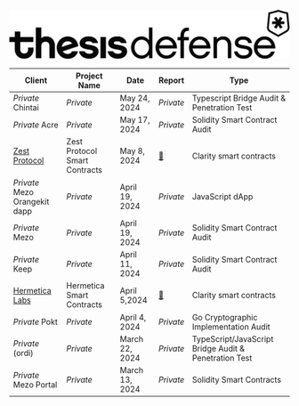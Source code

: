 ![](Content/images/logo/td_banner_black.svg)


| Client             | Project Name |Date           | Report           | Type             | 
|--------------------|---------------|--------------|------------------|-------------------|
| *Private* Chintai          | *Private*     | May 24, 2024 | *Private* |Typescript Bridge Audit & Penetration Test|
| *Private* Acre             | *Private*     | May 17, 2024 | *Private* |Solidity Smart Contract Audit |
|[Zest Protocol](https://www.zestprotocol.com/)| Zest Protocol Smart Contracts| May 8, 2024|[:page_facing_up:](PDFs/240509_Thesis_Defense-Zest_Protocol-Final_Audit_Report.pdf)| Clarity smart contracts|
| *Private*  Mezo Orangekit dapp          | *Private*     | April 19, 2024 | *Private* |JavaScript dApp |
| *Private*    Mezo              | *Private*     | April 19, 2024 | *Private* |Solidity Smart Contract Audit |
| *Private*  Keep                | *Private*     | April 11, 2024 | *Private* |Solidity Smart Contract Audit |
|[Hermetica Labs](https://app.hermetica.fi/earn)|  Hermetica Smart Contracts | April 5,2024  | [:page_facing_up:](PDFs/240405_Thesis_Defense-Hermetica_Labs_Hermetica_Smart_Contracts_Security_Audit_Report.pdf)| Clarity smart contracts|
| *Private*    Pokt              | *Private*     | April 4, 2024 | *Private* |Go Cryptographic Implementation Audit |
| *Private* (ordi)           | *Private*     | March 22, 2024 | *Private* |TypeScript/JavaScript Bridge Audit & Penetration Test |
| *Private* Mezo Portal                 | *Private*     | March 13, 2024 | *Private* |Solidity Smart Contracts |














